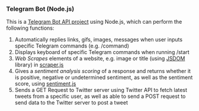 ### Telegram Bot (Node.js)
This is a [Telegram Bot API project](https://github.com/cedric130813/telegram-bot-node-js/blob/main/telegram-bot.js) using Node.js, which can perform the following functions:
1. Automatically replies links, gifs, images, messages when user inputs specific Telegram commands (e.g. /command)
2. Displays keyboard of specific Telegram commands when running /start
3. *Web Scrapes* elements of a website, e.g. image or title (using [JSDOM](https://www.npmjs.com/package/jsdom) library) in [scraper.js](https://github.com/cedric130813/telegram-bot-node-js/blob/main/scraper.js)
4. Gives a *sentiment analysis scoring* of a response and returns whether it is positive, negative or undetermined sentiment, as well as the sentiment score, using [sentiment.js](https://www.npmjs.com/package/sentiment)
5. Sends a GET Request to Twitter server using Twitter API to fetch latest tweets from a specific user, as well as able to send a POST request to send data to the Twitter server to post a tweet
